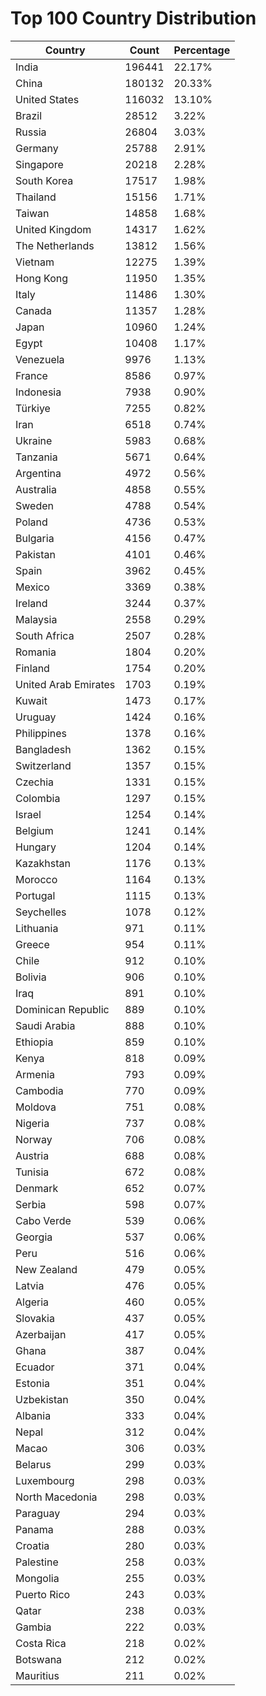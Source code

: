 # Top 100 Country Distribution
| Country | Count | Percentage |
|----|----|----|
| India | 196441 | 22.17% |
| China | 180132 | 20.33% |
| United States | 116032 | 13.10% |
| Brazil | 28512 | 3.22% |
| Russia | 26804 | 3.03% |
| Germany | 25788 | 2.91% |
| Singapore | 20218 | 2.28% |
| South Korea | 17517 | 1.98% |
| Thailand | 15156 | 1.71% |
| Taiwan | 14858 | 1.68% |
| United Kingdom | 14317 | 1.62% |
| The Netherlands | 13812 | 1.56% |
| Vietnam | 12275 | 1.39% |
| Hong Kong | 11950 | 1.35% |
| Italy | 11486 | 1.30% |
| Canada | 11357 | 1.28% |
| Japan | 10960 | 1.24% |
| Egypt | 10408 | 1.17% |
| Venezuela | 9976 | 1.13% |
| France | 8586 | 0.97% |
| Indonesia | 7938 | 0.90% |
| Türkiye | 7255 | 0.82% |
| Iran | 6518 | 0.74% |
| Ukraine | 5983 | 0.68% |
| Tanzania | 5671 | 0.64% |
| Argentina | 4972 | 0.56% |
| Australia | 4858 | 0.55% |
| Sweden | 4788 | 0.54% |
| Poland | 4736 | 0.53% |
| Bulgaria | 4156 | 0.47% |
| Pakistan | 4101 | 0.46% |
| Spain | 3962 | 0.45% |
| Mexico | 3369 | 0.38% |
| Ireland | 3244 | 0.37% |
| Malaysia | 2558 | 0.29% |
| South Africa | 2507 | 0.28% |
| Romania | 1804 | 0.20% |
| Finland | 1754 | 0.20% |
| United Arab Emirates | 1703 | 0.19% |
| Kuwait | 1473 | 0.17% |
| Uruguay | 1424 | 0.16% |
| Philippines | 1378 | 0.16% |
| Bangladesh | 1362 | 0.15% |
| Switzerland | 1357 | 0.15% |
| Czechia | 1331 | 0.15% |
| Colombia | 1297 | 0.15% |
| Israel | 1254 | 0.14% |
| Belgium | 1241 | 0.14% |
| Hungary | 1204 | 0.14% |
| Kazakhstan | 1176 | 0.13% |
| Morocco | 1164 | 0.13% |
| Portugal | 1115 | 0.13% |
| Seychelles | 1078 | 0.12% |
| Lithuania | 971 | 0.11% |
| Greece | 954 | 0.11% |
| Chile | 912 | 0.10% |
| Bolivia | 906 | 0.10% |
| Iraq | 891 | 0.10% |
| Dominican Republic | 889 | 0.10% |
| Saudi Arabia | 888 | 0.10% |
| Ethiopia | 859 | 0.10% |
| Kenya | 818 | 0.09% |
| Armenia | 793 | 0.09% |
| Cambodia | 770 | 0.09% |
| Moldova | 751 | 0.08% |
| Nigeria | 737 | 0.08% |
| Norway | 706 | 0.08% |
| Austria | 688 | 0.08% |
| Tunisia | 672 | 0.08% |
| Denmark | 652 | 0.07% |
| Serbia | 598 | 0.07% |
| Cabo Verde | 539 | 0.06% |
| Georgia | 537 | 0.06% |
| Peru | 516 | 0.06% |
| New Zealand | 479 | 0.05% |
| Latvia | 476 | 0.05% |
| Algeria | 460 | 0.05% |
| Slovakia | 437 | 0.05% |
| Azerbaijan | 417 | 0.05% |
| Ghana | 387 | 0.04% |
| Ecuador | 371 | 0.04% |
| Estonia | 351 | 0.04% |
| Uzbekistan | 350 | 0.04% |
| Albania | 333 | 0.04% |
| Nepal | 312 | 0.04% |
| Macao | 306 | 0.03% |
| Belarus | 299 | 0.03% |
| Luxembourg | 298 | 0.03% |
| North Macedonia | 298 | 0.03% |
| Paraguay | 294 | 0.03% |
| Panama | 288 | 0.03% |
| Croatia | 280 | 0.03% |
| Palestine | 258 | 0.03% |
| Mongolia | 255 | 0.03% |
| Puerto Rico | 243 | 0.03% |
| Qatar | 238 | 0.03% |
| Gambia | 222 | 0.03% |
| Costa Rica | 218 | 0.02% |
| Botswana | 212 | 0.02% |
| Mauritius | 211 | 0.02% |
